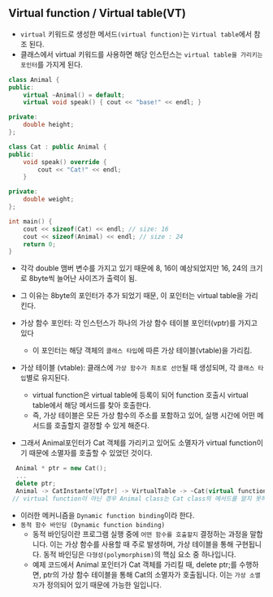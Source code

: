 ## Virtual function / Virtual table(VT)

- `virtual` 키워드로 생성한 메서드`(virtual function)`는 `Virtual table`에서 참조 된다.
- 클래스에서 virtual 키워드를 사용하면 해당 인스턴스는 `virtual table을 가리키는 포인터`를 가지게 된다.

```cpp
class Animal {
public:
	virtual ~Animal() = default;
	virtual void speak() { cout << "base!" << endl; }

private:
	double height;
};

class Cat : public Animal {
public:
	void speak() override {
		cout << "Cat!" << endl;
	}

private:
	double weight;
};

int main() {
	cout << sizeof(Cat) << endl; // size: 16
	cout << sizeof(Animal) << endl; // size : 24
	return 0;
}
```

- 각각 double 맴버 변수를 가지고 있기 때문에 8, 16이 예상되었지만 16, 24의 크기로 8byte씩 늘어난 사이즈가 출력이 됨.
- 그 이유는 8byte의 포인터가 추가 되었기 때문, 이 포인터는 virtual table을 가리킨다.

- 가상 함수 포인터: 각 인스턴스가 하나의 가상 함수 테이블 포인터(vptr)를 가지고 있다
  - 이 포인터는 해당 객체의 `클래스 타입`에 따른 가상 테이블(vtable)을 가리킴.
- 가상 테이블 (vtable): 클래스에 `가상 함수가 최초로 선언`될 때 생성되며, 각 `클래스 타입`별로 유지된다.

  - virtual function은 virtual table에 등록이 되어 function 호출시 virtual table에서 해당 메서드를 찾아 호출한다.
  - 즉, 가상 테이블은 모든 가상 함수의 주소를 포함하고 있어, 실행 시간에 어떤 메서드를 호출할지 결정할 수 있게 해준다.

- 그래서 Animal포인터가 Cat 객체를 가리키고 있어도 소멸자가 virtual function이기 때문에 소멸자를 호출할 수 있었던 것이다.

```cpp
  Animal * ptr = new Cat();
  ...
  delete ptr;
  Animal -> CatInstante[VTptr] -> VirtualTable -> ~Cat(virtual function 호출);
 // virtual function이 아닌 경우 Animal class는 Cat class의 메서드를 알지 못하기 때문에 하위 클래스의 소멸자 호출을 할 수 없다.
```

- 이러한 메커니즘을 `Dynamic function binding`이라 한다.
- `동적 함수 바인딩 (Dynamic function binding)`
  - 동적 바인딩이란 프로그램 실행 중에 `어떤 함수를 호출할지` 결정하는 과정을 말합니다. 이는 가상 함수를 사용할 때 주로 발생하며, 가상 테이블을 통해 구현됩니다. 동적 바인딩은 `다형성(polymorphism)`의 핵심 요소 중 하나입니다.
  - 예제 코드에서 Animal 포인터가 Cat 객체를 가리킬 때, delete ptr;를 수행하면, ptr의 가상 함수 테이블을 통해 Cat의 소멸자가 호출됩니다. 이는 `가상 소멸자`가 정의되어 있기 때문에 가능한 일입니다.
